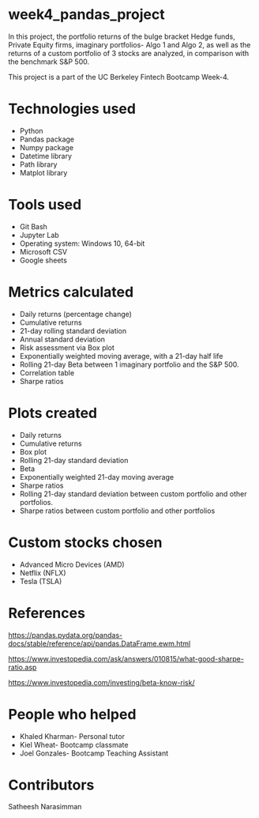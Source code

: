 # week4_pandas_project

In this project, the portfolio returns of the bulge bracket Hedge funds, Private Equity firms, imaginary portfolios- Algo 1 and Algo 2, as well as the returns of a custom portfolio of 3 stocks are analyzed, in comparison with the benchmark S&P 500. 

This project is a part of the UC Berkeley Fintech Bootcamp Week-4.

# Technologies used
- Python
- Pandas package
- Numpy package
- Datetime library
- Path library
- Matplot library

# Tools used
- Git Bash
- Jupyter Lab
- Operating system: Windows 10, 64-bit
- Microsoft CSV
- Google sheets

# Metrics calculated
- Daily returns (percentage change)
- Cumulative returns
- 21-day rolling standard deviation
- Annual standard deviation
- Risk assessment via Box plot
- Exponentially weighted moving average, with a 21-day half life
- Rolling 21-day Beta between 1 imaginary portfolio and the S&P 500.
- Correlation table
- Sharpe ratios

# Plots created
- Daily returns
- Cumulative returns
- Box plot
- Rolling 21-day standard deviation
- Beta
- Exponentially weighted 21-day moving average
- Sharpe ratios
- Rolling 21-day standard deviation between custom portfolio and other portfolios.
- Sharpe ratios between custom portfolio and other portfolios

# Custom stocks chosen
- Advanced Micro Devices (AMD)
- Netflix (NFLX)
- Tesla (TSLA)

# References
https://pandas.pydata.org/pandas-docs/stable/reference/api/pandas.DataFrame.ewm.html

https://www.investopedia.com/ask/answers/010815/what-good-sharpe-ratio.asp

https://www.investopedia.com/investing/beta-know-risk/

# People who helped
- Khaled Kharman- Personal tutor
- Kiel Wheat- Bootcamp classmate
- Joel Gonzales- Bootcamp Teaching Assistant

# Contributors
Satheesh Narasimman
